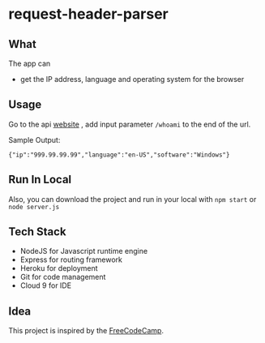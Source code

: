 # request-header-parser

## What
The app can 
- get the IP address, language and operating system for the browser

## Usage
Go to the api [website](https://max-request-header-parser.herokuapp.com) , add input parameter `/whoami` to the end of the url.

Sample Output:
~~~
{"ip":"999.99.99.99","language":"en-US","software":"Windows"}
~~~

## Run In Local
Also, you can download the project and run in your local with
`npm start` or `node server.js`

## Tech Stack
- NodeJS for Javascript runtime engine
- Express for routing framework
- Heroku for deployment
- Git for code management
- Cloud 9 for IDE

## Idea
This project is inspired by the [FreeCodeCamp](https://www.freecodecamp.com/).
